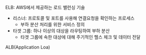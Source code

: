 ELB: AWS에서 제공하는 로드 밸런싱 기술
- 리스너: 프로토콜 및 포트를 사용해 연결요청을 확인하는 프로세스
	- 부하 분산 처리를 위한 서비스 정의
- 타겟 그룹: 하나 이상의 대상을 라우팅하여 부하 분산
	- 타겟 그룹에 속한 대상에 대해 주기적인 헬스 체크 및 데이터 전달

ALB(Application Loa)
	
